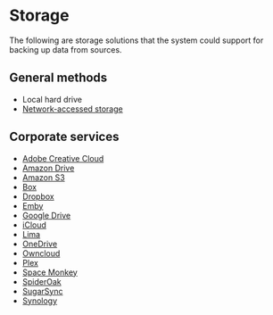 # Storage

The following are storage solutions that the system could support for backing up data from sources.

## General methods

- Local hard drive
- [Network-accessed storage](https://en.wikipedia.org/wiki/Network-attached_storage)

## Corporate services

* [Adobe Creative Cloud](http://adobe.com/creativecloud)
* [Amazon Drive](https://amazon.com/clouddrive)
* [Amazon S3](https://aws.amazon.com/s3)
* [Box](https://box.com)
* [Dropbox](https://dropbox.com)
* [Emby](https://emby.media/)
* [Google Drive](https://google.com/drive)
* [iCloud](https://icloud.com)
* [Lima](https://meetlima.com)
* [OneDrive](https://onedrive.live.com)
* [Owncloud](https://owncloud.org)
* [Plex](https://plex.tv)
* [Space Monkey](https://spacemonkey.com)
* [SpiderOak](https://spideroak.com)
* [SugarSync](https://sugarsync.com)
* [Synology](https://synology.com)
